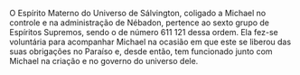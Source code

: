 ﻿O Espírito Materno do Universo de Sálvington, coligado a Michael no controle e na administração de Nébadon, pertence ao sexto grupo de Espíritos Supremos, sendo o de número 611 121 dessa ordem. Ela fez-se voluntária para acompanhar Michael na ocasião em que este se liberou das suas obrigações no Paraíso e, desde então, tem funcionado junto com Michael na criação e no governo do universo dele.